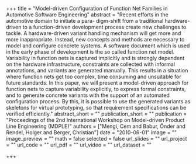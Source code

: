 +++
title = "Model-driven Configuration of Function Net Families in Automotive Software Engineering"
abstract = "Recent efforts in the automotive domain to initiate a para- digm-shift from a traditional hardware-driven to a function-driven development process create new challenges to tackle. A hardware-driven variant handling mechanism will get more and more inappropriate. Instead, new concepts and methods are necessary to model and configure concrete systems. A software document which is used in the early phase of development is the so called function net model. Variability in function nets is captured implicitly and is strongly dependent on the hardware infrastructure, constraints are collected with informal annotations, and variants are generated manually. This results in a situation where function nets get too complex, time consuming and unsuitable for future standards. In this paper, we will present a model-driven approach for function nets to capture variability explicitly, to express formal constraints, and to generate concrete variants with the support of an automated configuration process. By this, it is possible to use the generated variants as skeletons for virtual prototyping, so that requirement specifications can be verified efficiently."
abstract_short = ""
publication_short = ""
publication = "Proceedings of the 2nd International Workshop on Model-driven Product Line Engineering (MDPLE)"
authors = ["Mengi, Cem and Babur, Önder and Rendel, Holger and Berger, Christian"]
date = "2010-06-01"
image = ""
image_preview = ""
math = false
selected = false
url_slides = ""
url_project = ""
url_code = ""
url_pdf = ""
url_video = ""
url_dataset = ""

+++
